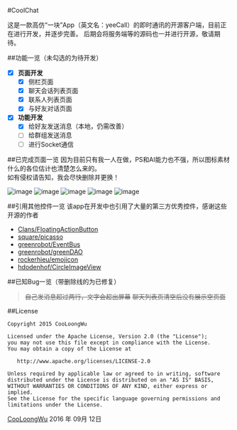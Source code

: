 #CoolChat

这是一款高仿“一块”App（英文名：yeeCall）的即时通讯的开源客户端，目前正在进行开发，并逐步完善。
后期会将服务端等的源码也一并进行开源，敬请期待。

##功能一览（未勾选的为待开发）
- [x] **页面开发**
    - [x] 侧栏页面
    - [x] 聊天会话列表页面
    - [x] 联系人列表页面
    - [x] 与好友对话页面
- [x] **功能开发**
    -  [x] 给好友发送消息（本地，仍需改善）
    -  [ ] 给群组发送消息
    -  [ ] 进行Socket通信

##已完成页面一览
因为目前只有我一人在做，PS和AI能力也不强，所以图标素材什么的各位估计也清楚怎么来的。  
如有侵权请告知，我会尽快删除并更换！  

![image](./pictures/main_drawer.jpg)
![image](./pictures/main_empty_conversation.jpg)
![image](./pictures/main_empty_contact.jpg)
![image](./pictures/chat_send.jpg)
![image](./pictures/chat.jpg)

##引用其他控件一览
该app在开发中也引用了大量的第三方优秀控件，感谢这些开源的作者
- [Clans/FloatingActionButton][3]
- [square/picasso][4]
- [greenrobot/EventBus][5]
- [greenrobot/greenDAO ][6]
- [rockerhieu/emojicon][7]
- [hdodenhof/CircleImageView][8]

##已知Bug一览（带删除线的为已修复）
> ~~自己发消息超过两行，文字会超出屏幕~~
> ~~聊天列表页清空后没有展示空页面~~

##License
```
Copyright 2015 CooLoongWu

Licensed under the Apache License, Version 2.0 (the "License");
you may not use this file except in compliance with the License.
You may obtain a copy of the License at

   http://www.apache.org/licenses/LICENSE-2.0

Unless required by applicable law or agreed to in writing, software
distributed under the License is distributed on an "AS IS" BASIS,
WITHOUT WARRANTIES OR CONDITIONS OF ANY KIND, either express or implied.
See the License for the specific language governing permissions and
limitations under the License.
```

[CooLoongWu][2]
2016 年 09月 12日 

[1]:https://cooloongwu.github.io/
[2]:http://blog.csdn.net/u010976213
[3]:https://github.com/Clans/FloatingActionButton
[4]:https://github.com/square/picasso
[5]:https://github.com/greenrobot/EventBus
[6]:https://github.com/greenrobot/greenDAO
[7]:https://github.com/rockerhieu/emojicon
[8]:https://github.com/hdodenhof/CircleImageView
